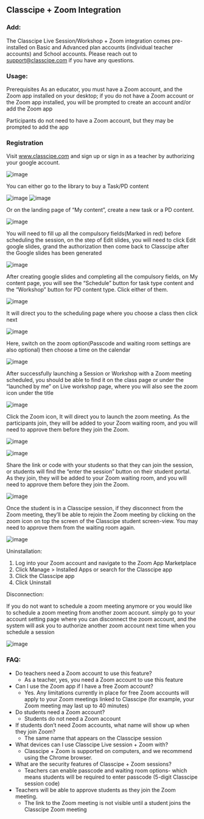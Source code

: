## Classcipe + Zoom Integration

### Add:
The Classcipe Live Session/Workshop + Zoom integration comes pre-installed on Basic and Advanced plan accounts (individual teacher accounts) and School accounts.
Please reach out to support@classcipe.com if you have any questions.
 
### Usage:
Prerequisites
As an educator, you must have a Zoom account, and the Zoom app installed on your desktop; if you do not have a Zoom account or the Zoom app installed, you will be prompted to create an account and/or add the Zoom app
 
Participants do not need to have a Zoom account, but they may be prompted to add the app
 
### Registration
Visit www.classcipe.com and sign up or sign in as a teacher by authorizing your google account. 

![image](https://user-images.githubusercontent.com/1272280/188068909-61ae3648-98e3-427a-a8e2-0bc637d26ba3.png)

You can either go to the library to buy a Task/PD content

![image](https://user-images.githubusercontent.com/1272280/188069390-1a5a73fa-24c0-45bf-917c-00ed95f18e07.png)
![image](https://user-images.githubusercontent.com/1272280/188069434-d15c7e99-e67d-4e87-8701-1342eb4a8f6a.png)

Or on the landing page of “My content”, create a new task or a PD content.

![image](https://user-images.githubusercontent.com/1272280/188069488-896031b7-fae9-4fcb-9d72-8aae315f0bcc.png)

You will need to fill up all the compulsory fields(Marked in red) before scheduling the session, on the step of Edit slides, you will need to click Edit google slides, grand the authorization then come back to Classcipe after the Google slides has been generated

![image](https://user-images.githubusercontent.com/1272280/188069564-8682f4cc-c8b3-4757-b8f2-ae99ccda1739.png)

After creating google slides and completing all the compulsory fields, on My content page, you will see the “Schedule” button for task type content and the “Workshop” button for PD content type. Click either of them.

![image](https://user-images.githubusercontent.com/1272280/188069633-1b0ecf52-c038-4343-920c-bea4d5312c91.png)

It will direct you to the scheduling page where you choose a class then click next

![image](https://user-images.githubusercontent.com/1272280/188069693-979a1589-583b-4d06-9297-be334d0c76b7.png)

Here, switch on the zoom option(Passcode and waiting room settings are also optional) then choose a time on the calendar

![image](https://user-images.githubusercontent.com/1272280/188069751-e6ac85f2-8480-4697-80e3-9d88fe0fedf6.png)

After successfully launching a Session or Workshop with a Zoom meeting scheduled, you should be able to find it on the class page or under the “launched by me” on Live workshop page, where you will also see the zoom icon under the title

![image](https://user-images.githubusercontent.com/1272280/188069799-fcc96fa0-d417-4c48-ab16-9c387e055b2a.png)

Click the Zoom icon, It will direct you to launch the zoom meeting. As the participants join, they will be added to your Zoom waiting room, and you will need to approve them before they join the Zoom. 

![image](https://user-images.githubusercontent.com/1272280/188069841-162737b2-62d0-440a-b12e-db67b23e01ea.png)

![image](https://user-images.githubusercontent.com/1272280/188069861-b7052d6f-6925-4a11-a546-f69b58e0d41b.png)

Share the link or code with your students so that they can join the session, or students will find the “enter the session” button on their student portal. As they join, they will be added to your Zoom waiting room, and you will need to approve them before they join the Zoom.

![image](https://user-images.githubusercontent.com/1272280/188069909-8b8ac3f9-eb15-4d3a-836c-3607af8f993e.png)

Once the student is in a Classcipe session, if they disconnect from the Zoom meeting, they’ll be able to rejoin the Zoom meeting by clicking on the zoom icon on top the screen of the Classcipe student screen-view. You may need to approve them from the waiting room again.

![image](https://user-images.githubusercontent.com/1272280/188069974-4b17cbd2-81a9-4d0c-962a-6365a1c01d26.png)

Uninstallation:
 
1. Log into your Zoom account and navigate to the Zoom App Marketplace
2. Click Manage > Installed Apps or search for the Classcipe app
3. Click the Classcipe app
4. Click Uninstall

Disconnection:
 
If you do not want to schedule a zoom meeting anymore or you would like to schedule a zoom meeting from another zoom account. simply go to your account setting page where you can disconnect the zoom account, and the system will ask you to authorize another zoom account next time when you schedule a session

![image](https://user-images.githubusercontent.com/1272280/188070037-1f23f581-e8e8-4748-b4ef-e6d612a966dd.png)

### FAQ:
- Do teachers need a Zoom account to use this feature?
  - As a teacher, yes, you need a Zoom account to use this feature
- Can I use the Zoom app if I have a free Zoom account? 
  - Yes. Any limitations currently in place for free Zoom accounts will apply to your Zoom meetings linked to Classcipe (for example, your Zoom meeting may last up to 40 minutes)
- Do students need a Zoom account?
  - Students do not need a Zoom account
- If students don’t need Zoom accounts, what name will show up when they join Zoom? 
  - The same name that appears on the Classcipe session 
- What devices can I use Classcipe Live session + Zoom with?
  - Classcipe + Zoom is supported on computers, and we recommend using the Chrome browser.
- What are the security features of Classcipe + Zoom sessions?
  - Teachers can enable passcode and waiting room options- which means students will be required to enter passcode (5-digit Classcipe session code)
- Teachers will be able to approve students as they join the Zoom meeting.
  - The link to the Zoom meeting is not visible until a student joins the Classcipe Zoom meeting

